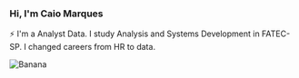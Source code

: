 ### Hi, I'm Caio Marques

⚡ I'm a Analyst Data. I study Analysis and Systems Development in FATEC-SP. I changed careers from HR to data.


![Banana]([http://cdn.osxdaily.com/wp-content/uploads/2013/07/dancing-banana.gif](https://miro.medium.com/v2/resize:fit:1100/0*JReDjt8autJLJVzq.gif))

<!--
**caiombribeiro/caiombribeiro** is a ✨ _special_ ✨ repository because its `README.md` (this file) appears on your GitHub profile.

Here are some ideas to get you started:

- 🔭 I’m currently working on ...
- 🌱 I’m currently learning ...
- 👯 I’m looking to collaborate on ...
- 🤔 I’m looking for help with ...
- 💬 Ask me about ...
- 📫 How to reach me: ...
- 😄 Pronouns: ...
- ⚡ Fun fact: ...
-->
